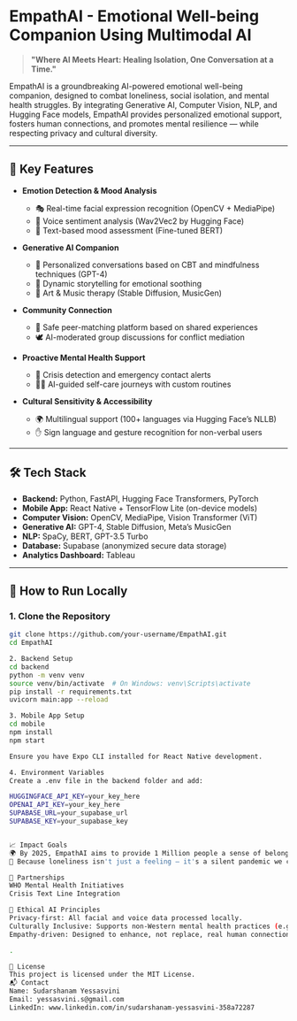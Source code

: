 # EmpathAI - Emotional Well-being Companion Using Multimodal AI 

> **"Where AI Meets Heart: Healing Isolation, One Conversation at a Time."**

EmpathAI is a groundbreaking AI-powered emotional well-being companion, designed to combat loneliness, social isolation, and mental health struggles. By integrating Generative AI, Computer Vision, NLP, and Hugging Face models, EmpathAI provides personalized emotional support, fosters human connections, and promotes mental resilience — while respecting privacy and cultural diversity.

---

## 🌟 Key Features

- **Emotion Detection & Mood Analysis**
  - 🎭 Real-time facial expression recognition (OpenCV + MediaPipe)
  - 🎤 Voice sentiment analysis (Wav2Vec2 by Hugging Face)
  - 📝 Text-based mood assessment (Fine-tuned BERT)

- **Generative AI Companion**
  - 💬 Personalized conversations based on CBT and mindfulness techniques (GPT-4)
  - 📖 Dynamic storytelling for emotional soothing
  - 🎨 Art & Music therapy (Stable Diffusion, MusicGen)

- **Community Connection**
  - 🤝 Safe peer-matching platform based on shared experiences
  - 🕊️ AI-moderated group discussions for conflict mediation

- **Proactive Mental Health Support**
  - 🚨 Crisis detection and emergency contact alerts
  - 🧘‍♀️ AI-guided self-care journeys with custom routines

- **Cultural Sensitivity & Accessibility**
  - 🌍 Multilingual support (100+ languages via Hugging Face’s NLLB)
  - ✋ Sign language and gesture recognition for non-verbal users

---

## 🛠️ Tech Stack

- **Backend:** Python, FastAPI, Hugging Face Transformers, PyTorch
- **Mobile App:** React Native + TensorFlow Lite (on-device models)
- **Computer Vision:** OpenCV, MediaPipe, Vision Transformer (ViT)
- **Generative AI:** GPT-4, Stable Diffusion, Meta’s MusicGen
- **NLP:** SpaCy, BERT, GPT-3.5 Turbo
- **Database:** Supabase (anonymized secure data storage)
- **Analytics Dashboard:** Tableau

---

## 🚀 How to Run Locally

### 1. Clone the Repository

```bash
git clone https://github.com/your-username/EmpathAI.git
cd EmpathAI

2. Backend Setup
cd backend
python -m venv venv
source venv/bin/activate  # On Windows: venv\Scripts\activate
pip install -r requirements.txt
uvicorn main:app --reload

3. Mobile App Setup
cd mobile
npm install
npm start

Ensure you have Expo CLI installed for React Native development.

4. Environment Variables
Create a .env file in the backend folder and add:

HUGGINGFACE_API_KEY=your_key_here
OPENAI_API_KEY=your_key_here
SUPABASE_URL=your_supabase_url
SUPABASE_KEY=your_supabase_key


📈 Impact Goals
🌍 By 2025, EmpathAI aims to provide 1 Million people a sense of belonging and emotional resilience.
🧡 Because loneliness isn't just a feeling — it's a silent pandemic we can heal together.

🤝 Partnerships
WHO Mental Health Initiatives
Crisis Text Line Integration

🧠 Ethical AI Principles
Privacy-first: All facial and voice data processed locally.
Culturally Inclusive: Supports non-Western mental health practices (e.g., Ubuntu philosophy, Ayurveda).
Empathy-driven: Designed to enhance, not replace, real human connection.

.

📝 License
This project is licensed under the MIT License.
📬 Contact
Name: Sudarshanam Yessasvini
Email: yessasvini.s@gmail.com
LinkedIn: www.linkedin.com/in/sudarshanam-yessasvini-358a72287



